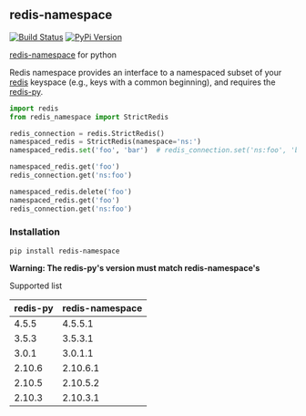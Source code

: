 ## redis-namespace

[![Build Status][travis-image]][travis-url] [![PyPi Version][pypi-image]][pypi-url]

[redis-namespace](https://github.com/resque/redis-namespace) for python

Redis namespace provides an interface to a namespaced subset of your [redis](https://redis.io) keyspace (e.g., keys with a common beginning), and requires the [redis-py](https://github.com/andymccurdy/redis-py).

```python
import redis
from redis_namespace import StrictRedis

redis_connection = redis.StrictRedis()
namespaced_redis = StrictRedis(namespace='ns:')
namespaced_redis.set('foo', 'bar')  # redis_connection.set('ns:foo', 'bar')

namespaced_redis.get('foo')
redis_connection.get('ns:foo')

namespaced_redis.delete('foo')
namespaced_redis.get('foo')
redis_connection.get('ns:foo')
```


### Installation

`pip install redis-namespace`


**Warning: The redis-py's version must match redis-namespace's**

Supported list

| redis-py | redis-namespace |
|----------|-----------------|
| 4.5.5    | 4.5.5.1         |
| 3.5.3    | 3.5.3.1         |
| 3.0.1    | 3.0.1.1         |
| 2.10.6   | 2.10.6.1        |
| 2.10.5   | 2.10.5.2        |
| 2.10.3   | 2.10.3.1        |


[travis-url]: https://travis-ci.org/guokr/redis-namespace
[travis-image]: https://travis-ci.org/guokr/redis-namespace.svg

[pypi-url]: https://pypi.python.org/pypi/redis-namespace/
[pypi-image]: https://img.shields.io/pypi/v/redis-namespace.svg?style=flat-square